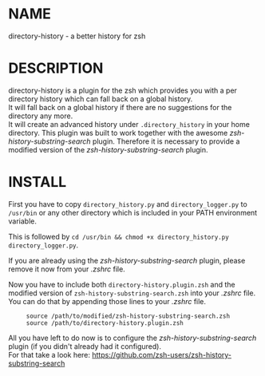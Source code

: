 NAME
====

directory-history - a better history for zsh

DESCRIPTION
===========

directory-history is a plugin for the zsh which provides you with a per directory history which can fall back on a global history.  
It will fall back on a global history if there are no suggestions for the directory any more.  
It will create an advanced history under `.directory_history` in your home directory.
This plugin was built to work together with the awesome _zsh-history-substring-search_ plugin.
Therefore it is necessary to provide a modified version of the _zsh-history-substring-search_ plugin.

INSTALL
=======

First you have to copy `directory_history.py` and `directory_logger.py` to `/usr/bin` or any other directory which is included in your PATH environment variable.

This is followed by `cd /usr/bin && chmod +x directory_history.py directory_logger.py`.

If you are already using the _zsh-history-substring-search_ plugin, please remove it now from your _.zshrc_ file.

Now you have to include both `directory-history.plugin.zsh` and the modified version of `zsh-history-substring-search.zsh` into your _.zshrc_ file.  
You can do that by appending those lines to your _.zshrc_ file.  

         source /path/to/modified/zsh-history-substring-search.zsh
		 source /path/to/directory-history.plugin.zsh

All you have left to do now is to configure the _zsh-history-substring-search_ plugin (if you didn't already had it configured).  
For that take a look here: https://github.com/zsh-users/zsh-history-substring-search

